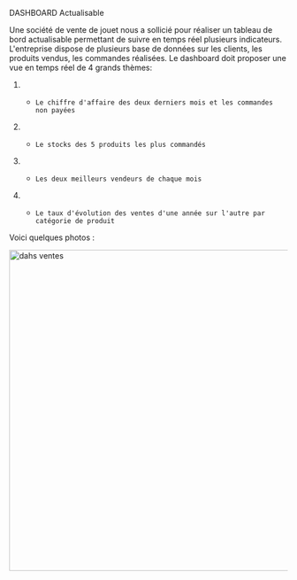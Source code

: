 DASHBOARD Actualisable

Une société de vente de jouet nous a sollicié pour réaliser un 
tableau de bord actualisable permettant de suivre en temps réel plusieurs indicateurs.
L'entreprise dispose de plusieurs base de données sur les clients, les produits vendus,
les commandes réalisées.
Le dashboard doit proposer une vue en temps réel de 4 grands thèmes:

1. -     Le chiffre d'affaire des deux derniers mois et les commandes non payées
2. -     Le stocks des 5 produits les plus commandés
4. -     Les deux meilleurs vendeurs de chaque mois
5. -     Le taux d'évolution des ventes d'une année sur l'autre par catégorie de produit
  
Voici quelques photos : 

<img width="580" alt="dahs ventes" src="https://github.com/sole-tolo/Dashboard-Ventes/assets/156327086/c776331f-1ef4-477f-9753-1ce25bef5dc8">
